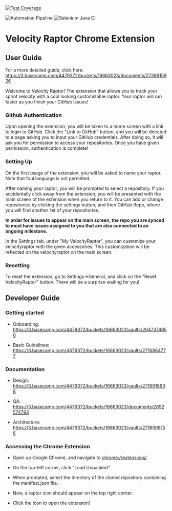 [![Test Coverage](https://api.codeclimate.com/v1/badges/51cb08c68edb03532455/test_coverage)](https://codeclimate.com/github/cse112-sp20/CalamariCrew/test_coverage)

![Automation Pipeline](https://github.com/cse112-sp20/CalamariCrew/workflows/Automation%20Pipeline/badge.svg?branch=master)
![Selenium Java CI](https://github.com/cse112-sp20/CalamariCrew/workflows/Selenium%20Java%20CI/badge.svg?branch=DEV-MASTER)

# Velocity Raptor Chrome Extension

## User Guide

For a more detailed guide, click here: https://3.basecamp.com/4479372/buckets/16663023/documents/2738615926

Welcome to Velocity Raptor! The extension that allows you to track your sprint velocity with a cool looking customizable raptor. Your raptor will run faster as you finish your GitHub issues! 

### Github Authentication

Upon opening the extension, you will be taken to a home screen with a link to login to GitHub. Click the "Link to GitHub" button, and you will be directed to a page asking you to input your GitHub credentials. After doing so, it will ask you for permission to access your repositories. Once you have given permission, authentication is complete!

### Setting Up

On the first usage of the extension, you will be asked to name your raptor. Note that foul language is not permitted. 

After naming your raptor, you will be prompted to select a repository. If you accidentally click away from the extension, you will be presented with the main screen of the extension when you return to it. You can add or change repositories by clicking the settings button, and then GitHub Repo, where you will find another list of your repositories.

**In order for issues to appear on the main screen, the repo you are synced to must have issues assigned to you that are also connected to an ongoing milestone.**

In the Settings tab, under "My VelocityRaptor", you can customize your velocityraptor with the given accessories. This customization will be reflected on the velocityraptor on the main screen.

### Resetting

To reset the extension, go to Settings->General, and click on the "Reset VelocityRaptor" button. There will be a surprise waiting for you!

## Developer Guide

### Getting started

* Onboarding: https://3.basecamp.com/4479372/buckets/16663023/vaults/2647374950

* Basic Guidelines: https://3.basecamp.com/4479372/buckets/16663023/vaults/2716864777

### Documentation

* Design: https://3.basecamp.com/4479372/buckets/16663023/vaults/2716918638

* QA: https://3.basecamp.com/4479372/buckets/16663023/documents/2652574793
* Architecture: https://3.basecamp.com/4479372/buckets/16663023/vaults/2716908156

### Accessing the Chrome Extension

* Open up Google Chrome, and navigate to [chrome://extensions/](chrome://extensions/)

* On the top-left corner, click "Load Unpacked".
* When prompted, select the directory of the cloned repository containing the manifest.json file.
* Now, a raptor icon should appear on the top right corner.
* Click the icon to open the extension!


